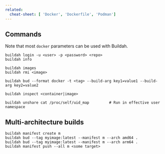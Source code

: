 ```yaml
---
related:
  cheat-sheet: [ 'Docker', 'Dockerfile', 'Podman']
---
```


## Commands

Note that most `docker` parameters can be used with Buildah.

    buildah login -u <user> -p <password> <repo>
    buildah info
    
    buildah images
    buildah rmi <image>
    
    buildah bud --format docker -t <tag> --build-arg key1=value1 --build-arg key2=value2

    buildah inspect <container|image>
    
    buildah unshare cat /proc/self/uid_map         # Run in effective user namespace

## Multi-architecture builds

    buildah manifest create m
    buildah bud --tag myimage:latest --manifest m --arch amd64 .
    buildah bud --tag myimage:latest --manifest m --arch arm64 .
    buildah manifest push --all m <some target>
